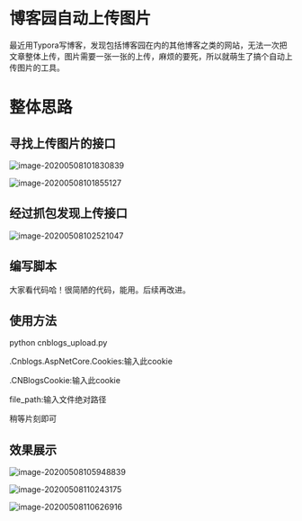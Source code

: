 # 博客园自动上传图片

​	最近用Typora写博客，发现包括博客园在内的其他博客之类的网站，无法一次把文章整体上传，图片需要一张一张的上传，麻烦的要死，所以就萌生了搞个自动上传图片的工具。

# 整体思路

## 寻找上传图片的接口
![image-20200508101830839](https://github.com/lisztomania-Zero/cnblogs-Automatically-upload-pictures/blob/master/%E5%9B%BE%E7%89%87/image-20200508115700805.png)

![image-20200508101855127](https://github.com/lisztomania-Zero/cnblogs-Automatically-upload-pictures/blob/master/%E5%9B%BE%E7%89%87/image-20200508101855127.png)

## 经过抓包发现上传接口

![image-20200508102521047](https://github.com/lisztomania-Zero/cnblogs-Automatically-upload-pictures/blob/master/%E5%9B%BE%E7%89%87/image-20200508102521047.png)

## 编写脚本

大家看代码哈！很简陋的代码，能用。后续再改进。

## 使用方法

python cnblogs_upload.py

.Cnblogs.AspNetCore.Cookies:输入此cookie

.CNBlogsCookie:输入此cookie

file_path:输入文件绝对路径

稍等片刻即可



## 效果展示

![image-20200508105948839](https://github.com/lisztomania-Zero/cnblogs-Automatically-upload-pictures/blob/master/%E5%9B%BE%E7%89%87/image-20200508105948839.png)

![image-20200508110243175](https://github.com/lisztomania-Zero/cnblogs-Automatically-upload-pictures/blob/master/%E5%9B%BE%E7%89%87/image-20200508110243175.png)

![image-20200508110626916](https://github.com/lisztomania-Zero/cnblogs-Automatically-upload-pictures/blob/master/%E5%9B%BE%E7%89%87/image-20200508110626916.png)

